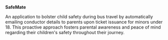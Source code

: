 **SafeMate**

An application to bolster child safety during bus travel by automatically emailing conductor details to parents upon ticket issuance for minors under 18. This proactive approach fosters parental awareness and peace of mind regarding their children's safety throughout their journey.

